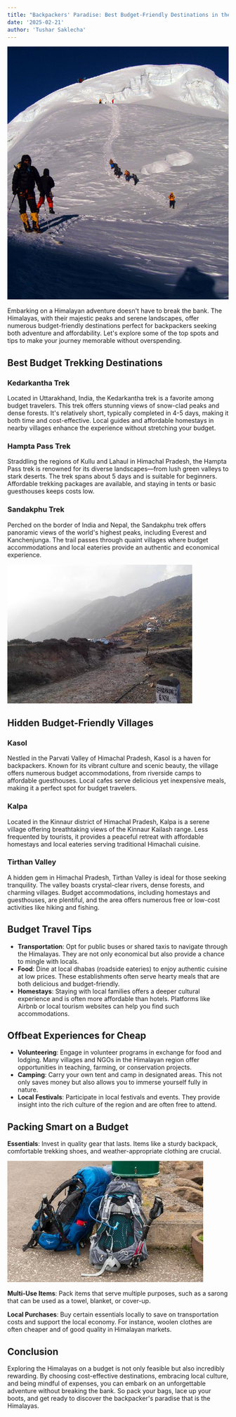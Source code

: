 ```yaml
---
title: "Backpackers' Paradise: Best Budget-Friendly Destinations in the Himalayas"
date: '2025-02-21'
author: 'Tushar Saklecha'
---
```


![Himalayas](https://raw.githubusercontent.com/mapmymap/baha-assets/refs/heads/main/images/trek/himalayas/himalayas12.jpeg)

Embarking on a Himalayan adventure doesn't have to break the bank. The Himalayas, with their majestic peaks and serene landscapes, offer numerous budget-friendly destinations perfect for backpackers seeking both adventure and affordability. Let's explore some of the top spots and tips to make your journey memorable without overspending.

## **Best Budget Trekking Destinations**

### **Kedarkantha Trek**

Located in Uttarakhand, India, the Kedarkantha trek is a favorite among budget travelers. This trek offers stunning views of snow-clad peaks and dense forests. It's relatively short, typically completed in 4-5 days, making it both time and cost-effective. Local guides and affordable homestays in nearby villages enhance the experience without stretching your budget.

### **Hampta Pass Trek**

Straddling the regions of Kullu and Lahaul in Himachal Pradesh, the Hampta Pass trek is renowned for its diverse landscapes—from lush green valleys to stark deserts. The trek spans about 5 days and is suitable for beginners. Affordable trekking packages are available, and staying in tents or basic guesthouses keeps costs low.

### **Sandakphu Trek**

Perched on the border of India and Nepal, the Sandakphu trek offers panoramic views of the world's highest peaks, including Everest and Kanchenjunga. The trail passes through quaint villages where budget accommodations and local eateries provide an authentic and economical experience.

![Himalayas](https://raw.githubusercontent.com/mapmymap/baha-assets/refs/heads/main/images/trek/himalayas/himalayas10.jpeg)

## **Hidden Budget-Friendly Villages**

### **Kasol**

Nestled in the Parvati Valley of Himachal Pradesh, Kasol is a haven for backpackers. Known for its vibrant culture and scenic beauty, the village offers numerous budget accommodations, from riverside camps to affordable guesthouses. Local cafes serve delicious yet inexpensive meals, making it a perfect spot for budget travelers.

### **Kalpa**

Located in the Kinnaur district of Himachal Pradesh, Kalpa is a serene village offering breathtaking views of the Kinnaur Kailash range. Less frequented by tourists, it provides a peaceful retreat with affordable homestays and local eateries serving traditional Himachali cuisine.

### **Tirthan Valley**

A hidden gem in Himachal Pradesh, Tirthan Valley is ideal for those seeking tranquility. The valley boasts crystal-clear rivers, dense forests, and charming villages. Budget accommodations, including homestays and guesthouses, are plentiful, and the area offers numerous free or low-cost activities like hiking and fishing.

## **Budget Travel Tips**

- **Transportation**: Opt for public buses or shared taxis to navigate through the Himalayas. They are not only economical but also provide a chance to mingle with locals.
- **Food**: Dine at local dhabas (roadside eateries) to enjoy authentic cuisine at low prices. These establishments often serve hearty meals that are both delicious and budget-friendly.
- **Homestays**: Staying with local families offers a deeper cultural experience and is often more affordable than hotels. Platforms like Airbnb or local tourism websites can help you find such accommodations.

## **Offbeat Experiences for Cheap**

- **Volunteering**: Engage in volunteer programs in exchange for food and lodging. Many villages and NGOs in the Himalayan region offer opportunities in teaching, farming, or conservation projects.
- **Camping**: Carry your own tent and camp in designated areas. This not only saves money but also allows you to immerse yourself fully in nature.
- **Local Festivals**: Participate in local festivals and events. They provide insight into the rich culture of the region and are often free to attend.

## **Packing Smart on a Budget**

**Essentials**: Invest in quality gear that lasts. Items like a sturdy backpack, comfortable trekking shoes, and weather-appropriate clothing are crucial.

![Himalayas](https://raw.githubusercontent.com/mapmymap/baha-assets/refs/heads/main/images/trek/himalayas/himalayas11.jpeg)

**Multi-Use Items**: Pack items that serve multiple purposes, such as a sarong that can be used as a towel, blanket, or cover-up.

**Local Purchases**: Buy certain essentials locally to save on transportation costs and support the local economy. For instance, woolen clothes are often cheaper and of good quality in Himalayan markets.

## **Conclusion**

Exploring the Himalayas on a budget is not only feasible but also incredibly rewarding. By choosing cost-effective destinations, embracing local culture, and being mindful of expenses, you can embark on an unforgettable adventure without breaking the bank. So pack your bags, lace up your boots, and get ready to discover the backpacker's paradise that is the Himalayas.
